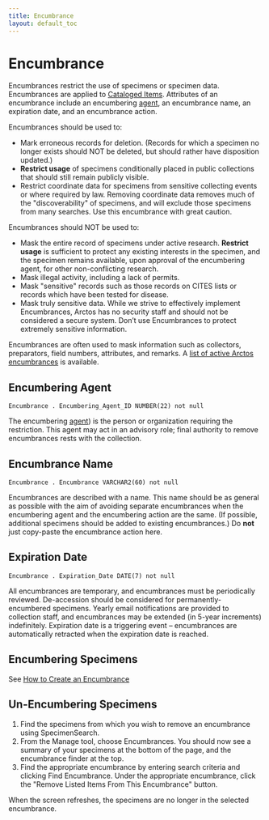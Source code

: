 ```yaml
---
title: Encumbrance
layout: default_toc
---
```


# Encumbrance

Encumbrances restrict the use of specimens or specimen data.
Encumbrances are applied to [Cataloged Items](/documentation/catalog). Attributes of an
encumbrance include an encumbering [agent](/documentation/agent), an encumbrance name, an
expiration date, and an encumbrance action.

Encumbrances should be used to:

-   Mark erroneous records for deletion. (Records for which a specimen
    no longer exists should NOT be deleted, but should rather have
    disposition updated.)
-   **Restrict usage** of specimens conditionally placed in
    public collections that should still remain publicly visible.
-   Restrict coordinate data for specimens from sensitive collecting
    events or where required by law. Removing coordinate data
    removes much of the "discoverability" of specimens, and will exclude
    those specimens from many searches. Use this encumbrance with
    great caution.

Encumbrances should NOT be used to:

-   Mask the entire record of specimens under active research. **Restrict usage** is sufficient to protect any existing interests in the specimen, and the specimen remains available, upon approval of the encumbering agent, for other non-conflicting research.
-   Mask illegal activity, including a lack of permits.
-   Mask "sensitive" records such as those records on CITES lists or records which have been tested for disease.
-   Mask truly sensitive data. While we strive to effectively implement Encumbrances, Arctos has no security staff and should not be
    considered a secure system. Don’t use Encumbrances to protect extremely sensitive information.

Encumbrances are often used to mask information such as collectors, preparators, field numbers, attributes, and remarks. A 
[list of active Arctos encumbrances](http://arctos.database.museum/info/encumbrances) is available.

## Encumbering Agent

`Encumbrance . Encumbering_Agent_ID NUMBER(22) not null`

The encumbering [agent](/documentation/agent)) is the person or organization requiring the restriction. This agent may act in an advisory role; final authority to remove encumbrances rests with the collection.

## Encumbrance Name

`Encumbrance . Encumbrance VARCHAR2(60) not null`

Encumbrances are described with a name. This name should be as general as possible with the aim of avoiding separate encumbrances when the encumbering agent and the encumbering action are the same. (If possible, additional specimens should be added to existing encumbrances.) Do **not** just copy-paste the encumbrance action here.

## Expiration Date

`Encumbrance . Expiration_Date DATE(7) not null`

All encumbrances are temporary, and encumbrances must be periodically reviewed. De-accession should be considered for permanently-encumbered specimens. Yearly email notifications are provided to collection staff, and encumbrances may be extended (in 5-year increments) indefinitely. Expiration date is a triggering event – encumbrances are automatically retracted when the expiration date is reached.

## Encumbering Specimens

See [How to Create an Encumbrance](http://handbook.arctosdb.org/how_to/How-to-Create-an-Encumbrance.html)
       
## Un-Encumbering Specimens

1.  Find the specimens from which you wish to remove an encumbrance using SpecimenSearch.
2.  From the Manage tool, choose Encumbrances. You should now see a summary of your specimens at the bottom of the page, and the encumbrance finder at the top.
3.  Find the appropriate encumbrance by entering search criteria and clicking Find Encumbrance. Under the appropriate encumbrance, click the "Remove Listed Items From This Encumbrance" button.

When the screen refreshes, the specimens are no longer in the selected encumbrance.
